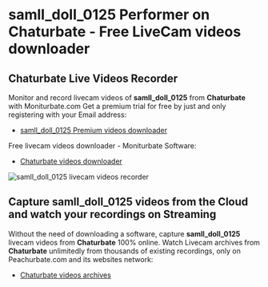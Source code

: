 # samll_doll_0125 Performer on Chaturbate - Free LiveCam videos downloader

## Chaturbate Live Videos Recorder

Monitor and record livecam videos of **samll_doll_0125** from **Chaturbate** with Moniturbate.com
Get a premium trial for free by just and only registering with your Email address:
* [samll_doll_0125 Premium videos downloader](https://moniturbate.com/request-demo-licence-key.html)

Free livecam videos downloader - Moniturbate Software:
* [Chaturbate videos downloader](https://moniturbate.com/moniturbate-download-software.html)

![samll_doll_0125 livecam videos recorder](https://peachurnet.com/templates/moniturbate-software.png)


## Capture samll_doll_0125 videos from the Cloud and watch your recordings on Streaming

Without the need of downloading a software, capture **samll_doll_0125** livecam videos from **Chaturbate** 100% online.
Watch Livecam archives from **Chaturbate** unlimitedly from thousands of existing recordings, only on Peachurbate.com and its websites network:
* [Chaturbate videos archives](https://peachurnet.com/)